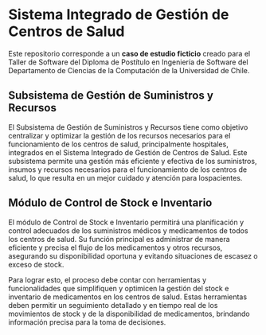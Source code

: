 # Sistema Integrado de Gestión de Centros de Salud

Este repositorio corresponde a un __caso de estudio ficticio__ creado para el Taller de Software del Diploma de Postítulo en Ingeniería de Software del Departamento de Ciencias de la Computación de la Universidad de Chile.

## Subsistema de Gestión de Suministros y Recursos

El Subsistema de Gestión de Suministros y Recursos tiene como objetivo centralizar y optimizar la gestión de los recursos necesarios para el funcionamiento de los centros de salud, principalmente hospitales, integrados en el Sistema Integrado de Gestión de Centros de Salud. Este subsistema permite una gestión más eficiente y efectiva de los suministros, insumos y recursos necesarios para el funcionamiento de los centros de salud, lo que resulta en un mejor cuidado y atención para lospacientes.

## Módulo de Control de Stock e Inventario

El módulo de Control de Stock e Inventario permitirá una planificación y control adecuados de los suministros médicos y medicamentos de todos los centros de salud. Su función principal es administrar de manera eficiente y precisa el flujo de los medicamentos y otros recursos, asegurando su disponibilidad oportuna y evitando situaciones de escasez o exceso de stock.

Para lograr esto, el proceso debe contar con herramientas y funcionalidades que simplifiquen y optimicen la gestión del stock e inventario de medicamentos en los centros de salud. Estas herramientas deben permitir un seguimiento detallado y en tiempo real de los movimientos de stock y de la disponibilidad de medicamentos, brindando información precisa para la toma de decisiones.
